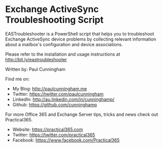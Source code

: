 # Exchange ActiveSync Troubleshooting Script

EASTroubleshooter is a PowerShell script that helps you to troubleshoot Exchange ActiveSync device problems by collecting relevant information about a mailbox's configuration and device associations.

Please refer to the installation and usage instructions at http://bit.ly/eastroubleshooter

Written by: Paul Cunningham

Find me on:

* My Blog:	http://paulcunningham.me
* Twitter:	https://twitter.com/paulcunningham
* LinkedIn:	http://au.linkedin.com/in/cunninghamp/
* Github:	https://github.com/cunninghamp

For more Office 365 and Exchange Server tips, tricks and news check out Practical365.

* Website:	https://practical365.com
* Twitter:	https://twitter.com/practical365
* Facebook: https://www.facebook.com/Practical365
